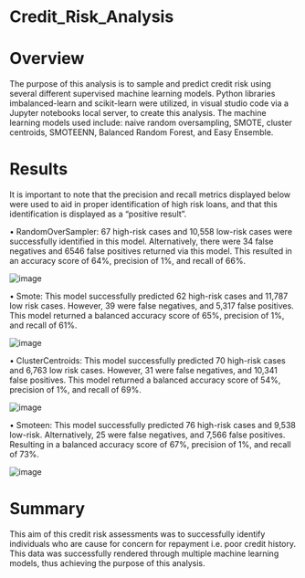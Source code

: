 # Credit_Risk_Analysis
# Overview
The purpose of this analysis is to sample and predict credit risk using several different supervised machine learning models. Python libraries imbalanced-learn and scikit-learn were utilized,  in visual studio code via a Jupyter notebooks local server,  to create this analysis. The machine learning models used include: naive random oversampling, SMOTE, cluster centroids, SMOTEENN, Balanced Random Forest, and Easy Ensemble.

# Results
It is important to note that the precision and recall metrics displayed below were used to aid in proper identification of high risk loans, and that this identification is displayed as a “positive result”.

•	RandomOverSampler: 67 high-risk cases and 10,558 low-risk cases were successfully identified in this model. Alternatively, there were 34 false negatives and 6546 false positives returned via this model. This resulted in an accuracy score of 64%, precision of 1%, and recall of 66%.

 ![image](https://user-images.githubusercontent.com/101481759/179178774-0a3db6d4-4b63-427f-bd0e-1d719bad582b.png)


•	Smote: This model successfully predicted 62 high-risk cases and 11,787 low risk cases. However, 39 were false negatives, and 5,317 false positives. This model returned a balanced accuracy score of 65%, precision of 1%, and recall of 61%.

![image](https://user-images.githubusercontent.com/101481759/179178983-00a00034-b40e-458e-a8df-9d4008fe05f3.png)

 

•	ClusterCentroids: This model successfully predicted 70 high-risk cases and 6,763 low risk cases. However, 31 were false negatives, and 10,341 false positives. This model returned a balanced accuracy score of 54%, precision of 1%, and recall of 69%.
 
 ![image](https://user-images.githubusercontent.com/101481759/179179021-9f6992c6-136d-48a9-8bbd-dfe3d1084a62.png)

 
•	Smoteen: This model successfully predicted 76 high-risk cases and 9,538 low-risk. Alternatively, 25 were false negatives, and 7,566 false positives. Resulting in a balanced accuracy score of 67%, precision of 1%, and recall of 73%.
 
![image](https://user-images.githubusercontent.com/101481759/179179068-4fad25bf-436f-4746-8fd4-75d8aa10050a.png)


# Summary
This aim of this credit risk assessments was to successfully identify individuals who are cause for concern for repayment i.e. poor credit history. This data was successfully rendered through multiple machine learning models, thus achieving the purpose of this analysis. 
